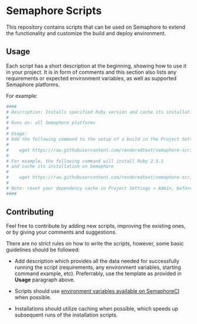 # Semaphore Scripts

This repository contains scripts that can be used on Semaphore to extend the functionality and customize the build and deploy environment.

## Usage

Each script has a short description at the beginning, showing how to use it in your project. It is in form of comments and this section also lists any requirements or expected environment variables, as well as supported Semaphore platforms.

For example:

```bash
####
# Description: Installs specified Ruby version and cache its installation on Semaphore
#
# Runs on: all Semaphore platforms
#
# Usage:
# Add the following command to the setup of a build in the Project Settings
#
#    wget https://raw.githubusercontent.com/renderedtext/semaphore-scripts/master/ruby_setup.sh && bash ruby_setup.sh <ruby-version>
#
# For example, the following command will install Ruby 2.5.1
# and cache its installation on Semaphore
#
#    wget https://raw.githubusercontent.com/renderedtext/semaphore-scripts/master/ruby_setup.sh && bash ruby_setup.sh 2.5.1
#
# Note: reset your dependency cache in Project Settings > Admin, before running this script
####
```

## Contributing

Feel free to contribute by adding new scripts, improving the existing ones, or by giving your comments and suggestions.

There are no strict rules on how to write the scripts, however, some basic guidelines should be followed:

* Add description which provides all the data needed for successfully running the script (requirements, any environment variables, starting command example, etc). Preferrably, use the template as provided in **Usage** paragraph above.

* Scripts should use [environment variables available on SemaphoreCI](https://semaphoreci.com/docs/available-environment-variables.html) when possible.

* Installations should utilize caching when possible, which speeds up subsequent runs of the installation scripts.
